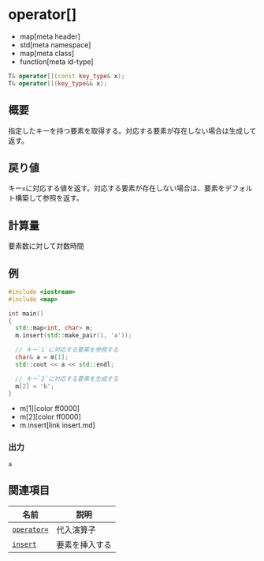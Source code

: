 # operator[]
* map[meta header]
* std[meta namespace]
* map[meta class]
* function[meta id-type]

```cpp
T& operator[](const key_type& x);
T& operator[](key_type&& x);
```

## 概要
指定したキーを持つ要素を取得する。対応する要素が存在しない場合は生成して返す。


## 戻り値
キー`x`に対応する値を返す。対応する要素が存在しない場合は、要素をデフォルト構築して参照を返す。


## 計算量
要素数に対して対数時間


## 例
```cpp example
#include <iostream>
#include <map>

int main()
{
  std::map<int, char> m;
  m.insert(std::make_pair(1, 'a'));

  // キー`1`に対応する要素を参照する
  char& a = m[1];
  std::cout << a << std::endl;

  // キー`2`に対応する要素を生成する
  m[2] = 'b';
}
```
* m[1][color ff0000]
* m[2][color ff0000]
* m.insert[link insert.md]

### 出力
```
a
```

## 関連項目

| 名前 | 説明 |
|------------------------------------------------|-----------------------|
| [`operator=`](/reference/map/map/op_assign.md) | 代入演算子 |
| [`insert`](/reference/map/map/insert.md) | 要素を挿入する |


